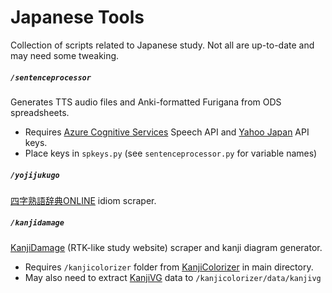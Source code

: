 # Japanese Tools

Collection of scripts related to Japanese study. Not all are up-to-date and may need some tweaking.

##### `/sentenceprocessor`
Generates TTS audio files and Anki-formatted Furigana from ODS spreadsheets.
* Requires [Azure Cognitive Services](https://azure.microsoft.com/en-us/services/cognitive-services/) Speech API and [Yahoo Japan](https://developer.yahoo.co.jp/webapi/jlp/furigana/v1/furigana.html) API keys.
* Place keys in `spkeys.py` (see `sentenceprocessor.py` for variable names)

##### `/yojijukugo`
[四字熟語辞典ONLINE](https://yoji.jitenon.jp/) idiom scraper.

##### `/kanjidamage`
[KanjiDamage](http://www.kanjidamage.com/) (RTK-like study website) scraper and kanji diagram generator.
* Requires `/kanjicolorizer` folder from [KanjiColorizer](https://github.com/cayennes/kanji-colorize) in main directory.
* May also need to extract [KanjiVG](https://github.com/KanjiVG/kanjivg/releases) data to `/kanjicolorizer/data/kanjivg`